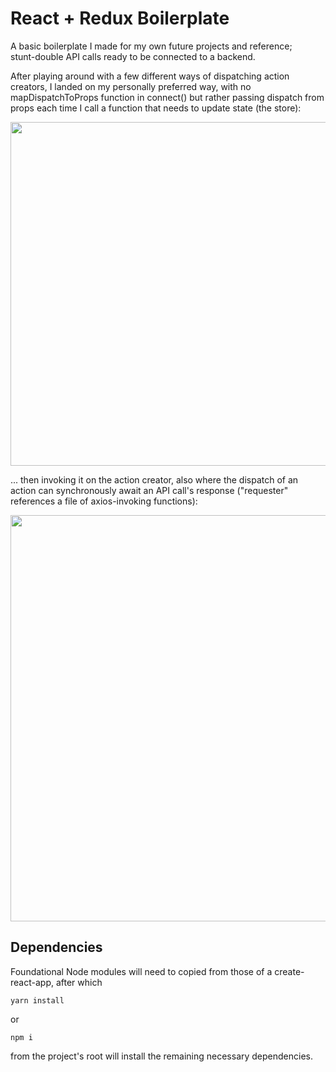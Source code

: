 # React + Redux Boilerplate

A basic boilerplate I made for my own future projects and reference;  
stunt-double API calls ready to be connected to a backend.

After playing around with a few different ways of dispatching action creators, I landed on my personally preferred way, with no mapDispatchToProps function in connect() but rather passing dispatch from props each time I call a function that needs to update state (the store):

<img src="https://user-images.githubusercontent.com/34467850/51965002-0cdd6c00-241d-11e9-8d2f-932e17e2716d.png" width="550">


... then invoking it on the action creator, also where the dispatch of an action can synchronously await an API call's response ("requester" references a file of axios-invoking functions):

<img src="https://user-images.githubusercontent.com/34467850/51965321-013e7500-241e-11e9-9e8a-7dd9f461d780.png" width="650">



## Dependencies

Foundational Node modules will need to copied from those of a create-react-app, after which
```
yarn install
```
or
```
npm i
``` 
from the project's root will install the remaining necessary dependencies.
